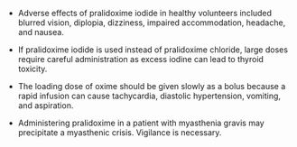 - Adverse effects of pralidoxime iodide in healthy volunteers included blurred vision, diplopia, dizziness, impaired accommodation, headache, and nausea.

- If pralidoxime iodide is used instead of pralidoxime chloride, large doses require careful administration as excess iodine can lead to thyroid toxicity.

- The loading dose of oxime should be given slowly as a bolus because a rapid infusion can cause tachycardia, diastolic hypertension, vomiting, and aspiration.

- Administering pralidoxime in a patient with myasthenia gravis may precipitate a myasthenic crisis. Vigilance is necessary.